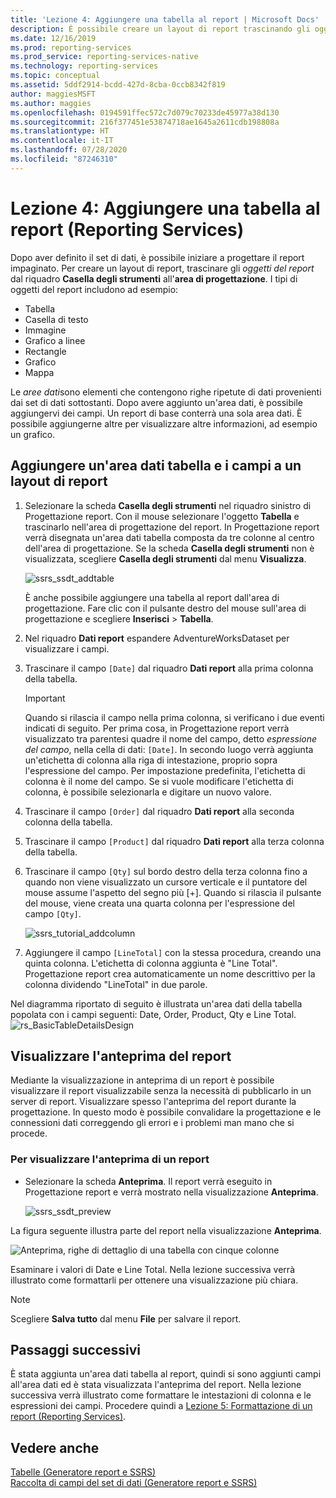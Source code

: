 ```yaml
---
title: 'Lezione 4: Aggiungere una tabella al report | Microsoft Docs'
description: È possibile creare un layout di report trascinando gli oggetti del report, ad esempio una tabella, dal riquadro Casella degli strumenti all'area di progettazione.
ms.date: 12/16/2019
ms.prod: reporting-services
ms.prod_service: reporting-services-native
ms.technology: reporting-services
ms.topic: conceptual
ms.assetid: 5ddf2914-bcdd-427d-8cba-0ccb8342f819
author: maggiesMSFT
ms.author: maggies
ms.openlocfilehash: 0194591ffec572c7d079c70233de45977a38d130
ms.sourcegitcommit: 216f377451e53874718ae1645a2611cdb198808a
ms.translationtype: HT
ms.contentlocale: it-IT
ms.lasthandoff: 07/28/2020
ms.locfileid: "87246310"
---
```

# <a name="lesson-4-add-a-table-to-the-report-reporting-services"></a>Lezione 4: Aggiungere una tabella al report (Reporting Services)

Dopo aver definito il set di dati, è possibile iniziare a progettare il report impaginato. Per creare un layout di report, trascinare gli *oggetti del report* dal riquadro **Casella degli strumenti** all'**area di progettazione**. I tipi di oggetti del report includono ad esempio:

- Tabella
- Casella di testo
- Immagine
- Grafico a linee
- Rectangle
- Grafico
- Mappa

Le *aree dati*sono elementi che contengono righe ripetute di dati provenienti dai set di dati sottostanti. Dopo avere aggiunto un'area dati, è possibile aggiungervi dei campi. Un report di base conterrà una sola area dati. È possibile aggiungerne altre per visualizzare altre informazioni, ad esempio un grafico.

## <a name="add-a-table-data-region-and-fields-to-a-report-layout"></a>Aggiungere un'area dati tabella e i campi a un layout di report

1. Selezionare la scheda **Casella degli strumenti** nel riquadro sinistro di Progettazione report. Con il mouse selezionare l'oggetto **Tabella** e trascinarlo nell'area di progettazione del report. In Progettazione report verrà disegnata un'area dati tabella composta da tre colonne al centro dell'area di progettazione. Se la scheda **Casella degli strumenti** non è visualizzata, scegliere **Casella degli strumenti** dal menu **Visualizza**.

    ![ssrs_ssdt_addtable](media/ssrs-ssdt-addtable.png)

    È anche possibile aggiungere una tabella al report dall'area di progettazione. Fare clic con il pulsante destro del mouse sull'area di progettazione e scegliere **Inserisci** > **Tabella**.

2. Nel riquadro **Dati report** espandere AdventureWorksDataset per visualizzare i campi.

3. Trascinare il campo `[Date]` dal riquadro **Dati report** alla prima colonna della tabella.

    > [!IMPORTANT]
    > Quando si rilascia il campo nella prima colonna, si verificano i due eventi indicati di seguito. Per prima cosa, in Progettazione report verrà visualizzato tra parentesi quadre il nome del campo, detto *espressione del campo*, nella cella di dati: `[Date]`. In secondo luogo verrà aggiunta un'etichetta di colonna alla riga di intestazione, proprio sopra l'espressione del campo. Per impostazione predefinita, l'etichetta di colonna è il nome del campo. Se si vuole modificare l'etichetta di colonna, è possibile selezionarla e digitare un nuovo valore.

4. Trascinare il campo `[Order]` dal riquadro **Dati report** alla seconda colonna della tabella.

5. Trascinare il campo `[Product]` dal riquadro **Dati report** alla terza colonna della tabella.

6. Trascinare il campo `[Qty]` sul bordo destro della terza colonna fino a quando non viene visualizzato un cursore verticale e il puntatore del mouse assume l'aspetto del segno più [+]. Quando si rilascia il pulsante del mouse, viene creata una quarta colonna per l'espressione del campo `[Qty]`.

    ![ssrs_tutorial_addcolumn](media/ssrs-tutorial-addcolumn.png)

7. Aggiungere il campo `[LineTotal]` con la stessa procedura, creando una quinta colonna. L'etichetta di colonna aggiunta è "Line Total". Progettazione report crea automaticamente un nome descrittivo per la colonna dividendo "LineTotal" in due parole.

Nel diagramma riportato di seguito è illustrata un'area dati della tabella popolata con i campi seguenti: Date, Order, Product, Qty e Line Total.
![rs_BasicTableDetailsDesign](media/rs-basictabledetailsdesign.png)

## <a name="preview-your-report"></a>Visualizzare l'anteprima del report

Mediante la visualizzazione in anteprima di un report è possibile visualizzare il report visualizzabile senza la necessità di pubblicarlo in un server di report. Visualizzare spesso l'anteprima del report durante la progettazione. In questo modo è possibile convalidare la progettazione e le connessioni dati correggendo gli errori e i problemi man mano che si procede.

### <a name="to-preview-a-report"></a>Per visualizzare l'anteprima di un report

- Selezionare la scheda **Anteprima**. Il report verrà eseguito in Progettazione report e verrà mostrato nella visualizzazione **Anteprima**.

    ![ssrs_ssdt_preview](media/ssrs-ssdt-preview.png)

La figura seguente illustra parte del report nella visualizzazione **Anteprima**.

   ![Anteprima, righe di dettaglio di una tabella con cinque colonne](media/rs-basictabledetailspreview.png "Anteprima, righe di dettaglio di una tabella con cinque colonne")

Esaminare i valori di Date e Line Total. Nella lezione successiva verrà illustrato come formattarli per ottenere una visualizzazione più chiara.

> [!NOTE]
> Scegliere **Salva tutto** dal menu **File** per salvare il report.

## <a name="next-steps"></a>Passaggi successivi

È stata aggiunta un'area dati tabella al report, quindi si sono aggiunti campi all'area dati ed è stata visualizzata l'anteprima del report. Nella lezione successiva verrà illustrato come formattare le intestazioni di colonna e le espressioni dei campi. Procedere quindi a [Lezione 5: Formattazione di un report &#40;Reporting Services&#41;](lesson-5-formatting-a-report-reporting-services.md).
  
## <a name="see-also"></a>Vedere anche

[Tabelle &#40;Generatore report e SSRS&#41;](report-design/tables-report-builder-and-ssrs.md)  
[Raccolta di campi del set di dati &#40;Generatore report e SSRS&#41;](report-data/dataset-fields-collection-report-builder-and-ssrs.md)  
